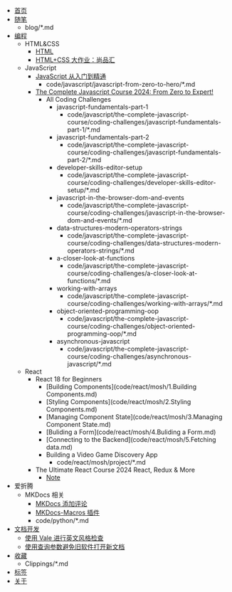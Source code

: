 * [首页](index.md)
* [随笔](blog/index.md)
    * blog/*.md
* [编程](code/index.md)
    * HTML&CSS
        * [HTML](code\html&css\html.md)
        * [HTML+CSS 大作业：尚品汇](code\html&css\gmall.md)
    * JavaScript
        * [JavaScript 从入门到精通](code/javascript/javascript-from-zero-to-hero/index.md)
            * code/javascript/javascript-from-zero-to-hero/*.md
        * [The Complete Javascript Course 2024: From Zero to Expert!](code/javascript/the-complete-javascript-course/index.md)
            * All Coding Challenges
                * javascript-fundamentals-part-1
                    * code/javascript/the-complete-javascript-course/coding-challenges/javascript-fundamentals-part-1/*.md
                * javascript-fundamentals-part-2
                    * code/javascript/the-complete-javascript-course/coding-challenges/javascript-fundamentals-part-2/*.md
                * developer-skills-editor-setup
                    * code/javascript/the-complete-javascript-course/coding-challenges/developer-skills-editor-setup/*.md
                * javascript-in-the-browser-dom-and-events
                    * code/javascript/the-complete-javascript-course/coding-challenges/javascript-in-the-browser-dom-and-events/*.md
                * data-structures-modern-operators-strings
                    * code/javascript/the-complete-javascript-course/coding-challenges/data-structures-modern-operators-strings/*.md
                * a-closer-look-at-functions
                    * code/javascript/the-complete-javascript-course/coding-challenges/a-closer-look-at-functions/*.md
                * working-with-arrays
                    * code/javascript/the-complete-javascript-course/coding-challenges/working-with-arrays/*.md
                * object-oriented-programming-oop
                    * code/javascript/the-complete-javascript-course/coding-challenges/object-oriented-programming-oop/*.md
                * asynchronous-javascript
                    * code/javascript/the-complete-javascript-course/coding-challenges/asynchronous-javascript/*.md
    * React
        * React 18 for Beginners
            * [Building Components](code/react/mosh/1.Building Components.md)
            * [Styling Components](code/react/mosh/2.Styling Components.md)
            * [Managing Component State](code/react/mosh/3.Managing Component State.md)
            * [Buliding a Form](code/react/mosh/4.Buliding a Form.md)
            * [Connecting to the Backend](code/react/mosh/5.Fetching data.md)
            * Building a Video Game Discovery App
                * code/react/mosh/project/*.md
        * The Ultimate React Course 2024 React, Redux & More
            * [Note](code/react/jonas/note.md)
* 爱折腾
    * MKDocs 相关
        * [MKDocs 添加评论](code/mkdocs/comment.md)
        * [MKDocs-Macros 插件](code/mkdocs/mkdocs-macros.md)
        * code/python/*.md
* [文档开发](tech-comm/index.md)
    * [使用 Vale 进行英文风格检查](tech-comm/Vale-linter-vs-code.md)
    * [使用查询参数避免旧软件打开新文档](tech-comm/version.md)
* [收藏](Clippings/index.md)
    * Clippings/*.md
* [标签](tags.md)
* [关于](about.md)
